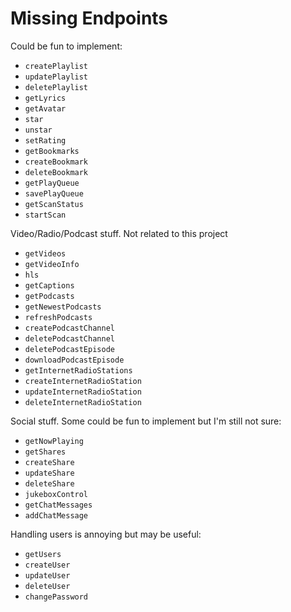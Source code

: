 # Missing Endpoints

Could be fun to implement:
- `createPlaylist`
- `updatePlaylist`
- `deletePlaylist`
- `getLyrics`
- `getAvatar`
- `star`
- `unstar`
- `setRating`
- `getBookmarks`
- `createBookmark`
- `deleteBookmark`
- `getPlayQueue`
- `savePlayQueue`
- `getScanStatus`
- `startScan`

Video/Radio/Podcast stuff. Not related to this project
- `getVideos`
- `getVideoInfo`
- `hls`
- `getCaptions`
- `getPodcasts`
- `getNewestPodcasts`
- `refreshPodcasts`
- `createPodcastChannel`
- `deletePodcastChannel`
- `deletePodcastEpisode`
- `downloadPodcastEpisode`
- `getInternetRadioStations`
- `createInternetRadioStation`
- `updateInternetRadioStation`
- `deleteInternetRadioStation`

Social stuff. Some could be fun to implement but I'm still not sure:
- `getNowPlaying`
- `getShares`
- `createShare`
- `updateShare`
- `deleteShare`
- `jukeboxControl`
- `getChatMessages`
- `addChatMessage`

Handling users is annoying but may be useful:
- `getUsers`
- `createUser`
- `updateUser`
- `deleteUser`
- `changePassword`
